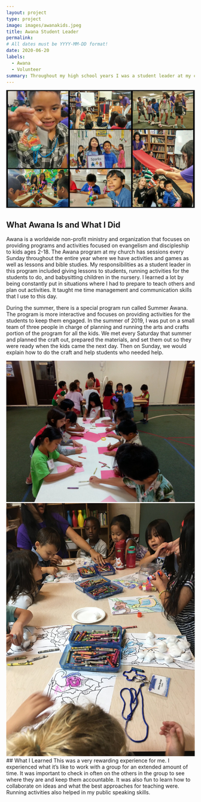 ```yaml
---
layout: project
type: project
image: images/awanakids.jpeg
title: Awana Student Leader 
permalink: 
# All dates must be YYYY-MM-DD format!
date: 2020-06-20
labels:
  - Awana
  - Volunteer
summary: Throughout my high school years I was a student leader at my church's Awana program and was tasked with leading a part of it. 
---
```

  <img class="ui medium image" src="../images/awana2.jpeg">

## What Awana Is and What I Did 
Awana is a worldwide non-profit ministry and organization that focuses on providing programs and activities focused on evangelism and discipleship to kids ages 2-18. The Awana program at my church has sessions every Sunday throughout the entire year where we have activities and games as well as lessons and bible studies. My responsibilities as a student leader in this program included giving lessons to students, running activities for the students to do, and babysitting children in the nursery. I learned a lot by being constantly put in situations where I had to prepare to teach others and plan out activities. It taught me time management and communication skills that I use to this day. 

During the summer, there is a special program run called Summer Awana. The program is more interactive and focuses on providing activities for the students to keep them engaged. In the summer of 2019, I was put on a small team of three people in charge of planning and running the arts and crafts portion of the program for all the kids. We met every Saturday that summer and planned the craft out, prepared the materials, and set them out so they were ready when the kids came the next day. Then on Sunday, we would explain how to do the craft and help students who needed help.

  <img class="ui medium image" src="../images/awana3.jpeg">
  <img class="ui medium image" src="../images/cubbies1.jpeg">
## What I Learned 
This was a very rewarding experience for me. I experienced what it’s like to work with a group for an extended amount of time. It was important to check in often on the others in the group to see where they are and keep them accountable. It was also fun to learn how to collaborate on ideas and what the best approaches for teaching were. Running activities also helped in my public speaking skills. 
